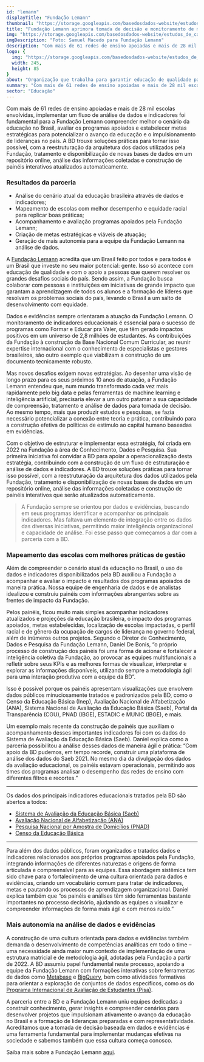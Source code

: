 ```yaml
---
id: "lemann"
displayTitle: "Fundação Lemann"
thumbnail: "https://storage.googleapis.com/basedosdados-website/estudos_de_caso/thumbnails/thumbnail_estudo_de_caso_flemann.png"
title: "Fundação Lemann aprimora tomada de decisão e monitoramento de metas com tecnologia de análises e engenharia de dados desenvolvida pela BD"
img: "https://storage.googleapis.com/basedosdados-website/estudos_de_caso/imagens/estudo_de_caso_flemann.png"
imgDescription: "Foto: Samuel Macedo para Fundação Lemann"
description: "Com mais de 61 redes de ensino apoiadas e mais de 28 mil escolas envolvidas, implementar um fluxo de análise de dados e indicadores foi fundamental para a Fundação Lemann compreender melhor o cenário da educação no Brasil, avaliar os programas apoiados e estabelecer metas estratégicas para potencializar o avanço da educação e o impulsionamento de lideranças no país."
logo: {
  img: "https://storage.googleapis.com/basedosdados-website/estudos_de_caso/logos/flemann.png",
  width: 245,
  height: 85
}
about: "Organização que trabalha para garantir educação de qualidade para todas as crianças brasileiras e apoia líderes focados no desenvolvimento social do Brasil."
summary: "Com mais de 61 redes de ensino apoiadas e mais de 28 mil escolas envolvidas, implementar um fluxo de análise de dados e indicadores foi fundamental para a Fundação Lemann compreender melhor o cenário da educação no Brasil, avaliar os programas apoiados e estabelecer metas estratégicas para potencializar o avanço da educação e o impulsionamento de lideranças no país. A BD trouxe soluções práticas para tornar isso possível, com a reestruturação da arquitetura dos dados utilizados pela Fundação, tratamento e disponibilização de novas bases de dados em um repositório online, análise das informações coletadas e construção de painéis interativos atualizados automaticamente."
sector: "Educação"
---
```


Com mais de 61 redes de ensino apoiadas e mais de 28 mil escolas envolvidas, implementar um fluxo de análise de dados e indicadores foi fundamental para a Fundação Lemann compreender melhor o cenário da educação no Brasil, avaliar os programas apoiados e estabelecer metas estratégicas para potencializar o avanço da educação e o impulsionamento de lideranças no país. A BD trouxe soluções práticas para tornar isso possível, com a reestruturação da arquitetura dos dados utilizados pela Fundação, tratamento e disponibilização de novas bases de dados em um repositório online, análise das informações coletadas e construção de painéis interativos atualizados automaticamente. 

### Resultados da parceria

- Análise do cenário atual da educação brasileira através de dados e indicadores;
- Mapeamento de escolas com melhor desempenho e equidade racial para replicar boas práticas;
- Acompanhamento e avaliação programas apoiados pela Fundação Lemann;
- Criação de metas estratégicas e viáveis de atuação;
- Geração de mais autonomia para a equipe da Fundação Lemann na análise de dados.

A [Fundação Lemann](https://fundacaolemann.org.br/) acredita que um Brasil feito por todos e para todos é um Brasil que investe no seu maior potencial: gente. Isso só acontece com educação de qualidade e com o apoio a pessoas que querem resolver os grandes desafios sociais do país. Sendo assim, a Fundação busca colaborar com pessoas e instituições em iniciativas de grande impacto que garantam a aprendizagem de todos os alunos e a formação de líderes que resolvam os problemas sociais do país, levando o Brasil a um salto de desenvolvimento com equidade. 

Dados e evidências sempre orientaram a atuação da Fundação Lemann. O monitoramento de indicadores educacionais é essencial para o sucesso de programas como Formar e Educar pra Valer, que têm gerado impactos positivos em um universo de 2,8 milhões de estudantes. As contribuições da Fundação à construção da Base Nacional Comum Curricular, ao reunir expertise internacional com o conhecimento de especialistas e gestores brasileiros, são outro exemplo que viabilizam a construção de um documento tecnicamente robusto.

Mas novos desafios exigem novas estratégias. Ao desenhar uma visão de longo prazo para os seus próximos 10 anos de atuação, a Fundação Lemann entendeu que, num mundo transformado cada vez mais rapidamente pelo big data e pelas ferramentas de machine learning e inteligência artificial, precisaria elevar a um outro patamar a sua capacidade de compreensão, tratamento e análise de dados para tomada de decisão. Ao mesmo tempo, mais que produzir estudos e pesquisas, se fazia necessário potencializar a conexão entre teoria e prática, contribuindo para a construção efetiva de políticas de estímulo ao capital humano baseadas em evidências.

Com o objetivo de estruturar e implementar essa estratégia, foi criada em 2022 na Fundação a área de Conhecimento, Dados e Pesquisa. Sua primeira iniciativa foi convidar a BD para apoiar a operacionalização desta estratégia, contribuindo com a construção de um fluxo de estruturação e análise de dados e indicadores. A BD trouxe soluções práticas para tornar isso possível, com a reestruturação da arquitetura dos dados utilizados pela Fundação, tratamento e disponibilização de novas bases de dados em um repositório online, análise das informações coletadas e construção de painéis interativos que serão atualizados automaticamente. 

<Blockquote caption="Daniel De Bonis, Diretor de Conhecimento, Dados e Pesquisa">
A Fundação sempre se orientou por dados e evidências, buscando em seus programas identificar e acompanhar os principais indicadores. Mas faltava um elemento de integração entre os dados das diversas iniciativas, permitindo maior inteligência organizacional e capacidade de análise. Foi esse passo que começamos a dar com a parceria com a BD.
</Blockquote>

### Mapeamento das escolas com melhores práticas de gestão

Além de compreender o cenário atual da educação no Brasil, o uso de dados e indicadores disponibilizados pela BD auxiliou a Fundação a acompanhar e avaliar o impacto e resultados dos programas apoiados de maneira prática. Nossa equipe de engenharia de dados e de analistas idealizou e construiu painéis com informações abrangentes sobre as frentes de impacto da Fundação.

Pelos painéis, ficou muito mais simples acompanhar indicadores atualizados e projeções da educação brasileira, o impacto dos programas apoiados, metas estabelecidas, localização de escolas impactadas, o perfil racial e de gênero da ocupação de cargos de liderança no governo federal, além de inúmeros outros projetos. Segundo o Diretor de Conhecimento, Dados e Pesquisa da Fundação Lemann, Daniel De Bonis, “o próprio processo de construção dos painéis foi uma forma de acionar e fortalecer a inteligência coletiva da Fundação, ao provocar as equipes multifuncionais a refletir sobre seus KPIs e as melhores formas de visualizar, interpretar e explorar as informações disponíveis, utilizando sempre a metodologia ágil para uma interação produtiva com a equipe da BD”.

Isso é possível porque os painéis apresentam visualizações que envolvem dados públicos minuciosamente tratados e padronizados pela BD, como o Censo da Educação Básica (Inep), Avaliação Nacional de Alfabetização (ANA), Sistema Nacional de Avaliação da Educação Básica (Saeb), Portal da Transparência (CGU), PNAD (IBGE), ESTADIC e MUNIC (IBGE), e mais.

Um exemplo mais recente da construção de painéis que auxiliam o acompanhamento desses importantes indicadores foi com os dados do Sistema de Avaliação da Educação Básica (Saeb). Daniel explica como a parceria possibilitou a análise desses dados de maneira ágil e prática: “Com apoio da BD pudemos, em tempo recorde, construir uma plataforma de análise dos dados do Saeb 2021. No mesmo dia da divulgação dos dados da avaliação educacional, os painéis estavam operacionais, permitindo aos times dos programas analisar o desempenho das redes de ensino com diferentes filtros e recortes.”

---

Os dados dos principais indicadores educacionais tratados pela BD são abertos a todos:
- [Sistema de Avaliação da Educação Básica (Saeb)](https://basedosdados.org/dataset/e083c9a2-1cee-4342-bedc-535cbad6f3cd?table=0308fbe0-270c-4135-9115-ea1100f400f6)
- [Avaliação Nacional de Alfabetização (ANA)](https://basedosdados.org/dataset/140554cd-8062-4c9c-80fa-363cee3603e3?table=99597e72-0796-4de3-8542-f4fd8f3ccfa4)
- [Pesquisa Nacional por Amostra de Domicílios (PNAD)](https://basedosdados.org/dataset/0cde957f-1b58-425a-b6cd-ba1208515537?table=83062c5c-6b1f-4d54-8cf2-9f541e835bf0)
- [Censo da Educação Básica](https://basedosdados.org/dataset/dae21af4-4b6a-42f4-b94a-4c2061ea9de5?table=62f7bef8-36f3-4c9b-bc79-882a2ebbed8f)

---

Para além dos dados públicos, foram organizados e tratados dados e indicadores relacionados aos próprios programas apoiados pela Fundação, integrando informações de diferentes naturezas e origens de forma articulada e compreensível para as equipes. Essa abordagem sistêmica tem sido chave para o fortalecimento de uma cultura orientada para dados e evidências, criando um vocabulário comum para tratar de indicadores, metas e pautando os processos de aprendizagem organizacional. Daniel explica também que “os painéis e análises têm sido ferramentas bastante importantes no processo decisório, ajudando as equipes a visualizar e compreender informações de forma mais ágil e com menos ruído.”

### Mais autonomia na análise de dados e evidências

A construção de uma cultura orientada para dados e evidências também demanda o desenvolvimento de competências analíticas em todo o time – uma necessidade ainda maior num contexto de implementação de uma estrutura matricial e de metodologia ágil, adotadas pela Fundação a partir de 2022. A BD assumiu papel fundamental neste processo, apoiando a equipe da Fundação Lemann com formações interativas sobre ferramentas de dados como [Metabase](https://www.metabase.com/) e [BigQuery](https://cloud.google.com/bigquery), bem como atividades formativas para orientar a exploração de conjuntos de dados específicos, como os do [Programa Internacional de Avaliação de Estudantes (Pisa)](https://basedosdados.org/dataset/programme-for-international-student-assessment?external_link=Baixar).

A parceria entre a BD e a Fundação Lemann uniu equipes dedicadas a construir conhecimento, gerar insights e compreender cenários para desenvolver projetos que impulsionam ativamente o avanço da educação no Brasil e a formação de lideranças preparadas e com representatividade. Acreditamos que a tomada de decisão baseada em dados e evidências é uma ferramenta fundamental para implementar mudanças efetivas na sociedade e sabemos também que essa cultura começa conosco.

Saiba mais sobre a Fundação Lemann [aqui](https://fundacaolemann.org.br/).
